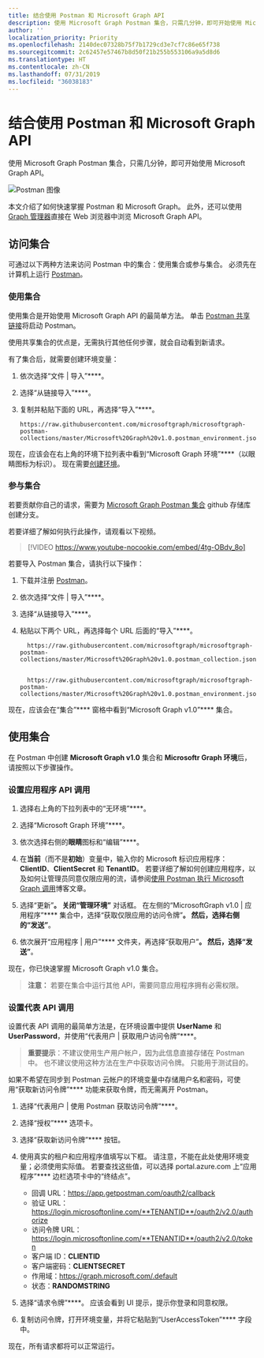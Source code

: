 ```yaml
---
title: 结合使用 Postman 和 Microsoft Graph API
description: 使用 Microsoft Graph Postman 集合，只需几分钟，即可开始使用 Microsoft Graph API。
author: ''
localization_priority: Priority
ms.openlocfilehash: 2140dec07328b75f7b1729cd3e7cf7c86e65f738
ms.sourcegitcommit: 2c62457e57467b8d50f21b255b553106a9a5d8d6
ms.translationtype: HT
ms.contentlocale: zh-CN
ms.lasthandoff: 07/31/2019
ms.locfileid: "36038183"
---
```

# <a name="use-postman-with-the-microsoft-graph-api"></a>结合使用 Postman 和 Microsoft Graph API

使用 Microsoft Graph Postman 集合，只需几分钟，即可开始使用 Microsoft Graph API。

![Postman 图像](https://github.com/microsoftgraph/microsoftgraph-postman-collections/blob/master/images/postman.png?raw=true)

本文介绍了如何快速掌握 Postman 和 Microsoft Graph。 此外，还可以使用 [Graph 管理器](https://developer.microsoft.com/en-us/graph/graph-explorer)直接在 Web 浏览器中浏览 Microsoft Graph API。

## <a name="accessing-the-collection"></a>访问集合
可通过以下两种方法来访问 Postman 中的集合：使用集合或参与集合。 必须先在计算机上运行 [Postman](https://www.getpostman.com/)。

### <a name="consume-the-collection"></a>使用集合
使用集合是开始使用 Microsoft Graph API 的最简单方法。 单击 [Postman 共享链接](https://www.getpostman.com/collections/d89a737b5f0c0825898a)将启动 Postman。

使用共享集合的优点是，无需执行其他任何步骤，就会自动看到新请求。

有了集合后，就需要创建环境变量：

1. 依次选择“文件 | 导入”****。
2. 选择“从链接导入”****。
3. 复制并粘贴下面的 URL，再选择“导入”****。
 
    ```
    https://raw.githubusercontent.com/microsoftgraph/microsoftgraph-postman-collections/master/Microsoft%20Graph%20v1.0.postman_environment.json
    ```

现在，应该会在右上角的环境下拉列表中看到“Microsoft Graph 环境”****（以眼睛图标为标识）。 现在需要[创建环境](#using-the-collection)。

### <a name="contribute-to-the-collection"></a>参与集合
若要贡献你自己的请求，需要为 [Microsoft Graph Postman 集合](https://github.com/microsoftgraph/microsoftgraph-postman-collections) github 存储库创建分支。 

若要详细了解如何执行此操作，请观看以下视频。

> [!VIDEO https://www.youtube-nocookie.com/embed/4tg-OBdv_8o]

若要导入 Postman 集合，请执行以下操作：

1. 下载并注册 [Postman](https://www.getpostman.com/)。
2. 依次选择“文件 | 导入”****。
3. 选择“从链接导入”****。
4. 粘贴以下两个 URL，再选择每个 URL 后面的“导入”****。

    ```
      https://raw.githubusercontent.com/microsoftgraph/microsoftgraph-postman-collections/master/Microsoft%20Graph%20v1.0.postman_collection.json
      
    ```
    ```
      https://raw.githubusercontent.com/microsoftgraph/microsoftgraph-postman-collections/master/Microsoft%20Graph%20v1.0.postman_environment.json

    ```

现在，应该会在“集合”**** 窗格中看到“Microsoft Graph v1.0”**** 集合。

## <a name="using-the-collection"></a>使用集合
在 Postman 中创建 **Microsoft Graph v1.0** 集合和 **Microsoftr Graph 环境**后，请按照以下步骤操作。

### <a name="set-up-application-api-calls"></a>设置应用程序 API 调用

1. 选择右上角的下拉列表中的“无环境”****。
2. 选择“Microsoft Graph 环境”****。
3. 依次选择右侧的**眼睛**图标和“编辑”****。
4. 在**当前**（而不是**初始**）变量中，输入你的 Microsoft 标识应用程序：**ClientID**、**ClientSecret** 和 **TenantID**。 
 若要详细了解如何创建应用程序，以及如何让管理员同意仅限应用的流，请参阅[使用 Postman 执行 Microsoft Graph 调用](https://developer.microsoft.com/en-us/graph/blogs/30daysmsgraph-day-13-postman-to-make-microsoft-graph-calls/)博客文章。

5. 选择“更新”****。 关闭“管理环境”**** 对话框。 在左侧的“MicrosoftGraph v1.0 | 应用程序”**** 集合中，选择“获取仅限应用的访问令牌”****。 然后，选择右侧的“发送”****。
6. 依次展开“应用程序 | 用户”**** 文件夹，再选择“获取用户”****。 然后，选择“发送”****。

现在，你已快速掌握 Microsoft Graph v1.0 集合。

>**注意：** 若要在集合中运行其他 API，需要同意应用程序拥有必需权限。

### <a name="set-up-on-behalf-of-api-calls"></a>设置代表 API 调用
设置代表 API 调用的最简单方法是，在环境设置中提供 **UserName** 和 **UserPassword**，并使用“代表用户 | 获取用户访问令牌”****。 

>**重要提示**：不建议使用生产用户帐户，因为此信息直接存储在 Postman 中。 也不建议使用这种方法在生产中获取访问令牌。 只能用于测试目的。

如果不希望在同步到 Postman 云帐户的环境变量中存储用户名和密码，可使用“获取新访问令牌”**** 功能来获取令牌，而无需离开 Postman。

1. 选择“代表用户 | 使用 Postman 获取访问令牌”****。
2. 选择“授权”**** 选项卡。
3. 选择“获取新访问令牌”**** 按钮。
4. 使用真实的租户和应用程序值填写以下框。 请注意，不能在此处使用环境变量；必须使用实际值。 若要查找这些值，可以选择 portal.azure.com 上“应用程序”**** 边栏选项卡中的“终结点”。

    - 回调 URL：https://app.getpostman.com/oauth2/callback
    - 验证 URL：https://login.microsoftonline.com/**TENANTID**/oauth2/v2.0/authorize
    - 访问令牌 URL：https://login.microsoftonline.com/**TENANTID**/oauth2/v2.0/token
    - 客户端 ID：**CLIENTID**
    - 客户端密码：**CLIENTSECRET**
    - 作用域：https://graph.microsoft.com/.default
    - 状态：**RANDOMSTRING**
 
5. 选择“请求令牌”****。 应该会看到 UI 提示，提示你登录和同意权限。
6. 复制访问令牌，打开环境变量，并将它粘贴到“UserAccessToken”**** 字段中。

现在，所有请求都将可以正常运行。
